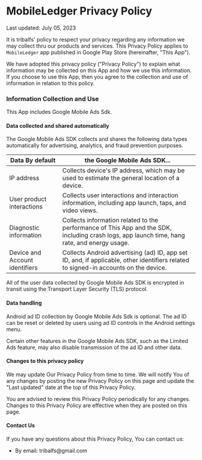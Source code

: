 # MobileLedger Privacy Policy
Last updated: July 05, 2023

It is tribalfs' policy to respect your privacy regarding any information we may collect  thru our products and services.   This Privacy Policy applies to  ``MobileLedger`` app published in Google Play Store (hereinafter,  "This  App").  

We have adopted this privacy policy ("Privacy Policy") to explain what information may be collected on this App and how we use this information.   If you choose to use this App, then you agree to the collection and use of information in relation to this policy. 


### Information Collection and Use

This App includes Google Mobile Ads Sdk.

#### Data collected and shared automatically
 The Google Mobile Ads SDK collects and shares the following data types automatically for advertising, analytics, and fraud prevention purposes.

| Data	By default | the Google Mobile Ads SDK... |
| ------------- | ------------- |
|IP address|Collects device's IP address, which may be used to estimate the general location of a device.|
|User product interactions	|Collects user interactions and interaction information, including app launch, taps, and video views.|
|Diagnostic information	|Collects information related to the performance of This App and the SDK, including crash logs, app launch time, hang rate, and energy usage.|
|Device and Account identifiers	|Collects Android advertising (ad) ID, app set ID, and, if applicable, other identifiers related to signed-in accounts on the device.|

All of the user data collected by Google Mobile Ads SDK is encrypted in transit using the Transport Layer Security (TLS) protocol.

#### Data handling
Android ad ID collection by Google Mobile Ads Sdk is optional. The ad ID can be reset or deleted by users using ad ID controls in the Android settings menu. 

Certain other features in the Google Mobile Ads SDK, such as the Limited Ads feature, may also disable transmission of the ad ID and other data.

#### Changes to this privacy policy
We may update Our Privacy Policy from time to time. We will notify You of any changes by posting the new Privacy Policy on this page and update the &quot;Last updated&quot; date at the top of this Privacy Policy.

You are advised to review this Privacy Policy periodically for any changes. Changes to this Privacy Policy are effective when they are posted on this page.

#### Contact Us
<p>If you have any questions about this Privacy Policy, You can contact us:</p>
<ul>
<li>By email: tribalfs@gmail.com</li>
</ul>

